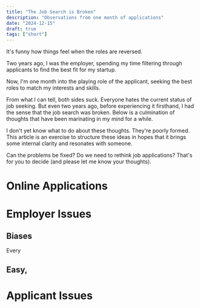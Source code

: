```yaml
---
title: "The Job Search is Broken"
description: "Observations from one month of applications"
date: "2024-12-15"
draft: true
tags: ["short"]
---
```


It's funny how things feel when the roles are reversed. 

Two years ago, I was the employer, spending my time filtering through applicants to find the best fit for my startup.

Now, I'm one month into the playing role of the applicant, seeking the best roles to match my interests and skills.

From what I can tell, both sides suck. Everyone hates the current status of job seeking. But even two years ago, before experiencing it firsthand, I had the sense that the job search was broken. Below is a culmination of thoughts that have been marinating in my mind for a while.

I don't yet know what to do about these thoughts. They're poorly formed. This article is an exercise to structure these ideas in hopes that it brings some internal clarity and resonates with someone. 

Can the problems be fixed? Do we need to rethink job applications? That's for you to decide (and please let me know your thoughts).

# Online Applications



# Employer Issues

## Biases
Every 

## Easy, 

## 

# Applicant Issues

